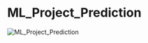 # ML_Project_Prediction

![ML_Project_Prediction](https://drive.google.com/uc?export=1Bzt_bWHAwYlUZyuEnVv2gmMrbiARx4Fq)
